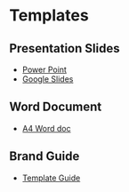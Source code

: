 # Templates

## Presentation Slides

- [Power Point](https://github.com/rladies/starter-kit/blob/master/templates/R-Ladies_pptx_template.pptx)
- [Google Slides](https://docs.google.com/presentation/d/1sriC2biLPYza_TtGiZkrNDsv3AMg6dvhqw2yit4wNnA/edit?usp=sharing)

## Word Document

- [A4 Word doc](https://github.com/rladies/starter-kit/blob/master/templates/R-Ladies_Global_A4_template.docx)

## Brand Guide

- [Template Guide](https://github.com/rladies/starter-kit/blob/master/templates/R-Ladies_pdf_template.pdf)
